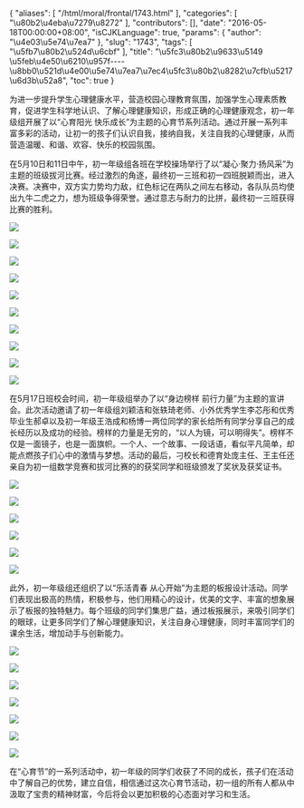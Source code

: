 {
    "aliases": [
        "/html/moral/frontal/1743.html"
    ],
    "categories": [
        "\u80b2\u4eba\u7279\u8272"
    ],
    "contributors": [],
    "date": "2016-05-18T00:00:00+08:00",
    "isCJKLanguage": true,
    "params": {
        "author": "\u4e03\u5e74\u7ea7"
    },
    "slug": "1743",
    "tags": [
        "\u5fb7\u80b2\u524d\u6cbf"
    ],
    "title": "\u5fc3\u80b2\u9633\u5149 \u5feb\u4e50\u6210\u957f----\u8bb0\u521d\u4e00\u5e74\u7ea7\u7ec4\u5fc3\u80b2\u8282\u7cfb\u5217\u6d3b\u52a8",
    "toc": true
}




  










为进一步提升学生心理健康水平，营造校园心理教育氛围，加强学生心理素质教育，促进学生科学地认识、了解心理健康知识，形成正确的心理健康观念，初一年级组开展了以“心育阳光 快乐成长”为主题的心育节系列活动。通过开展一系列丰富多彩的活动，让初一的孩子们认识自我，接纳自我，关注自我的心理健康，从而营造温暖、和谐、欢容、快乐的校园氛围。




 



在5月10日和11日中午，初一年级组各班在学校操场举行了以“凝心·聚力·扬风采”为主题的班级拔河比赛。经过激烈的角逐，最终初一三班和初一四班脱颖而出，进入决赛。决赛中，双方实力势均力敌，红色标记在两队之间左右移动，各队队员均使出九牛二虎之力，想为班级争得荣誉。通过意志与耐力的比拼，最终初一三班获得比赛的胜利。




  





  





![](https://cdn.tfls.online/mirror/full/a267d487d3989bb6ebceaad57ffa527a38e57ab1.jpg)




![](https://cdn.tfls.online/mirror/full/b6b6a323ede8669c341f5a225551c68b393fba73.jpg)




![](https://cdn.tfls.online/mirror/full/ce17a41c84dfab4ec55da2b4bebc55deb0ff5ec6.jpg)




![](https://cdn.tfls.online/mirror/full/8a4a08254b5d37c188c0877c89224e2d86d3423b.jpg)




![](https://cdn.tfls.online/mirror/full/cc3b4eefacac511c063b2f64f175c29acc33118c.jpg)




![](https://cdn.tfls.online/mirror/full/6cb4b1ac1ed9cc3027b546a88d5c8438d494a0cb.jpg)




![](https://cdn.tfls.online/mirror/full/11b7973dfccc5c994113247d005befd28f1219be.jpg)




![](https://cdn.tfls.online/mirror/full/9da1ce208ac072feffd012b378b227db86a0887b.jpg)




![](https://cdn.tfls.online/mirror/full/a5df4d24e4fd3665f6d3dd96dfcf90a53b898451.jpg)




![](https://cdn.tfls.online/mirror/full/9424e83db63169fe9263f190bb11d2d6277dc844.jpg)







在5月17日班校会时间，初一年级组举办了以“身边榜样 前行力量”为主题的宣讲会。此次活动邀请了初一年级组刘颖洁和张轶琦老师、小外优秀学生李芯彤和优秀毕业生郝卓以及初一年级王浩成和杨博一两位同学的家长给所有同学分享自己的成长经历以及成功的经验。榜样的力量是无穷的，“以人为镜，可以明得失”。榜样不仅是一面镜子，也是一面旗帜。一个人、一个故事、一段话语，看似平凡简单，却能点燃孩子们心中的激情与梦想。活动的最后，刁校长和德育处庞主任、王主任还亲自为初一组数学竞赛和拔河比赛的的获奖同学和班级颁发了奖状及获奖证书。




  





![](https://cdn.tfls.online/mirror/full/d4c28b1ab9c3bf00c7dd23b581bbb58d8aee02c9.jpg)




![](https://cdn.tfls.online/mirror/full/7e050b6b7fab5e92a13261d43665bbc30b7db364.jpg)




![](https://cdn.tfls.online/mirror/full/b29ef8b40abb65f68ce9e57fc8edf3340aa138d5.jpg)




![](https://cdn.tfls.online/mirror/full/b91c813cd0685ca4fdb23027751d49a17e1ad6bf.jpg)




![](https://cdn.tfls.online/mirror/full/a88a05f24db50323b4fd7f1dbab89d80d0804e38.jpg)




![](https://cdn.tfls.online/mirror/full/694ee9c24fbafea837a8ef8c6615649423825048.jpg)







此外，初一年级组还组织了以“乐活青春 从心开始”为主题的板报设计活动。同学们表现出极高的热情，积极参与，他们用精心的设计，优美的文字、丰富的想象展示了板报的独特魅力。每个班级的同学们集思广益，通过板报展示，来吸引同学们的眼球，让更多同学们了解心理健康知识，关注自身心理健康，同时丰富同学们的课余生活，增加动手与创新能力。




  





![](https://cdn.tfls.online/mirror/full/64105f09ec596ed548d3eaaee073c9dd179c8d4a.jpg)




![](https://cdn.tfls.online/mirror/full/0d5cd044c662dd44bf2a8fe7fa051e8d303bca54.jpg)




![](https://cdn.tfls.online/mirror/full/af4b779a38c2f43e5203bd3d20255c05db2e3512.jpg)




![](https://cdn.tfls.online/mirror/full/24aee03d72ca223e6ddde28d926b97b3552c388b.jpg)




![](https://cdn.tfls.online/mirror/full/787575c6a7196a8c160871521164661798a3b127.jpg)




![](https://cdn.tfls.online/mirror/full/8da293cf89171532ee93edc4d2dd579bc489d535.jpg)




![](https://cdn.tfls.online/mirror/full/192a127856ad66460f45bdb4ee9920ff7994fa96.jpg)







在“心育节”的一系列活动中，初一年级的同学们收获了不同的成长，孩子们在活动中了解自己的优势，建立自信，相信通过这次心育节活动，初一组的所有人都从中汲取了宝贵的精神财富，今后将会以更加积极的心态面对学习和生活。









  








  






  






  



